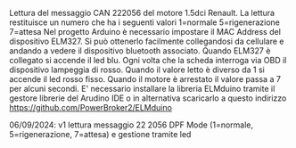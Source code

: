 Lettura del messaggio CAN 222056 del motore 1.5dci Renault. La lettura restituisce un numero che ha i seguenti valori
1=normale
5=rigenerazione
7=attesa
Nel progetto Arduino è necessario impostare il MAC Address del dispositivo ELM327. Si può ottenerlo facilmente collegandosi da cellulare e andando a vedere il dispositivo bluetooth associato.
Quando ELM327 è collegato si accende il led blu. Ogni volta che la scheda interroga via OBD il dispositivo lampeggia di rosso.
Quando il valore letto è diverso da 1 si accende il led rosso fisso.
Quando il motore è arrestato il valore passa a 7 per alcuni secondi.
E' necessario installare la libreria ELMduino tramite il gestore librerie del Arudino IDE o in alternativa scaricarlo a questo indirizzo https://github.com/PowerBroker2/ELMduino

06/09/2024: v1 lettura messaggio 22 2056 DPF Mode (1=normale, 5=rigenerazione, 7=attesa) e gestione tramite led
